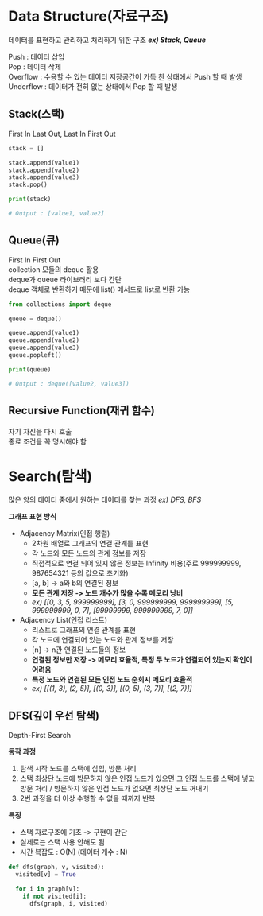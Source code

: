 # Data Structure(자료구조)
데이터를 표현하고 관리하고 처리하기 위한 구조 ___ex) Stack, Queue___  
  
Push : 데이터 삽입  
Pop : 데이터 삭제  
Overflow : 수용할 수 있는 데이터 저장공간이 가득 찬 상태에서 Push 할 때 발생  
Underflow : 데이터가 전혀 없는 상태에서 Pop 할 때 발생

## Stack(스택)
First In Last Out, Last In First Out  
```python
stack = []

stack.append(value1)
stack.append(value2)
stack.append(value3)
stack.pop()

print(stack)

# Output : [value1, value2]
```

## Queue(큐)
First In First Out  
collection 모듈의 deque 활용  
deque가 queue 라이브러리 보다 간단  
deque 객체로 반환하기 때문에 list() 메서드로 list로 반환 가능
```python
from collections import deque

queue = deque()

queue.append(value1)
queue.append(value2)
queue.append(value3)
queue.popleft()

print(queue)

# Output : deque([value2, value3])
```

## Recursive Function(재귀 함수)
자기 자신을 다시 호출  
종료 조건을 꼭 명시해야 함


# Search(탐색)
많은 양의 데이터 중에서 원하는 데이터를 찾는 과정 _ex) DFS, BFS_  

__그래프 표현 방식__
- Adjacency Matrix(인접 행렬)
  - 2차원 배열로 그래프의 연결 관계를 표현
  - 각 노드와 모든 노드의 관계 정보를 저장
  - 직접적으로 연결 되어 있지 않은 정보는 Infinity 비용(주로 999999999, 987654321 등의 값으로 초기화)
  - [a, b] -> a와 b의 연결된 정보
  - __모든 관계 저장 -> 노드 개수가 많을 수록 메모리 낭비__
  - _ex) [[0, 3, 5, 999999999], [3, 0, 999999999, 999999999], [5, 999999999, 0, 7], [99999999, 999999999, 7, 0]]_
- Adjacency List(인접 리스트)
  - 리스트로 그래프의 연결 관계를 표현
  - 각 노드에 연결되어 있는 노드와 관계 정보를 저장
  - [n] -> n관 연결된 노드들의 정보
  - __연결된 정보만 저장 -> 메모리 효율적, 특정 두 노드가 연결되어 있는지 확인이 어려움__
  - __특정 노드와 연결된 모든 인접 노드 순회시 메모리 효율적__
  - _ex) [[(1, 3), (2, 5)], [(0, 3)], [(0, 5), (3, 7)], [(2, 7)]]_

## DFS(깊이 우선 탐색)
Depth-First Search  
  
__동작 과정__
1. 탐색 시작 노드를 스택에 삽입, 방문 처리
2. 스택 최상단 노드에 방문하지 않은 인접 노드가 있으면 그 인접 노드를 스택에 넣고 방문 처리 / 방문하지 않은 인접 노드가 없으면 최상단 노드 꺼내기
3. 2번 과정을 더 이상 수행할 수 없을 때까지 반복
  
__특징__
- 스택 자료구조에 기초 -> 구현이 간단
- 실제로는 스택 사용 안해도 됨
- 시간 복잡도 : O(N) (데이터 개수 : N)

```python
def dfs(graph, v, visited):
  visited[v] = True

  for i in graph[v]:
    if not visited[i]:
      dfs(graph, i, visited)
```
